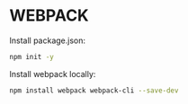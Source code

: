 # WEBPACK



Install package.json:

```bash
npm init -y
```



Install webpack locally:

```bash
npm install webpack webpack-cli --save-dev
```

